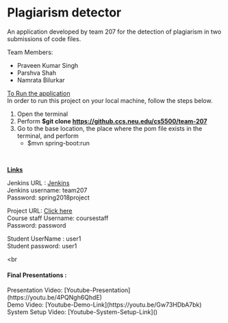 # Plagiarism detector 

An application developed by team 207 for the detection of plagiarism in two submissions of code files.

Team Members:
* Praveen Kumar Singh
* Parshva Shah
* Namrata Bilurkar

<u>To Run the application</u><br>
In order to run this project on your local machine, follow the steps below.

1. Open the terminal
2. Perform **$git clone https://github.ccs.neu.edu/cs5500/team-207**
3. Go to the base location, the place where the pom file exists in the terminal, and perform
	* $mvn spring-boot:run

<br>

<u><b>Links</b></u>

Jenkins URL : [Jenkins](http://ec2-18-222-73-94.us-east-2.compute.amazonaws.com:8080/)<br/>
Jenkins username: team207 <br/>
Password: spring2018project

Project URL: [Click here](http://ec2-52-91-227-186.compute-1.amazonaws.com:8080/#/)<br/>
Course staff Username: coursestaff <br/>
Password: password

Student UserName : user1 <br>
Student password: user1

<br
<h4> Final Presentations :</h4>
Presentation Video: [Youtube-Presentation](https://youtu.be/4PQNgh6QhdE)<br/>
Demo Video: [Youtube-Demo-Link](https://youtu.be/Gw73HDbA7bk)<br/>
System Setup Video: [Youtube-System-Setup-Link]()<br/>